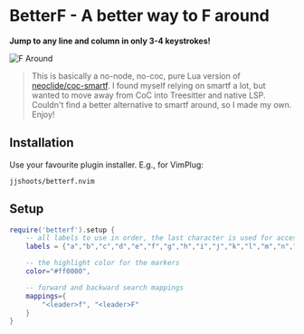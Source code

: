 # BetterF - A better way to F around

**Jump to any line and column in only 3-4 keystrokes!**

![F Around](./betterf.gif)

> This is basically a no-node, no-coc, pure Lua version of [neoclide/coc-smartf](https://github.com/neoclide/coc-smartf).
> I found myself relying on smartf a lot, but wanted to move away from CoC into Treesitter and native LSP.
> Couldn't find a better alternative to smartf around, so I made my own.
> Enjoy!

## Installation

Use your favourite plugin installer. E.g., for VimPlug:

```
jjshoots/betterf.nvim
```

## Setup

```lua
require('betterf').setup {
    -- all labels to use in order, the last character is used for accessing overflow indices
    labels = {"a","b","c","d","e","f","g","h","i","j","k","l","m","n","o","p","q","r","s","t","u","v","w","x","y","z",";"},

    -- the highlight color for the markers
    color="#ff0000",

    -- forward and backward search mappings
    mappings={
        "<leader>f", "<leader>F"
    }
}
```
